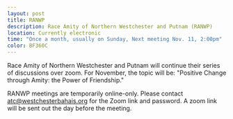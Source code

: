 ```yaml
---
layout: post
title: RANWP 
description: Race Amity of Northern Westchester and Putnam (RANWP)
location: Currently electronic
time: "Once a month, usually on Sunday, Next meeting Nov. 11, 2:00pm"
color: BF360C
---
```

Race Amity of Northern Westchester and Putnam will continue their series of discussions over zoom.
For November, the topic will be: "Positive Change through Amity: the Power of Friendship."

RANWP meetings are temporarily online-only.
Please contact <atc@westchesterbahais.org> for the Zoom link and password.
A zoom link will be sent out the day before the meeting.
